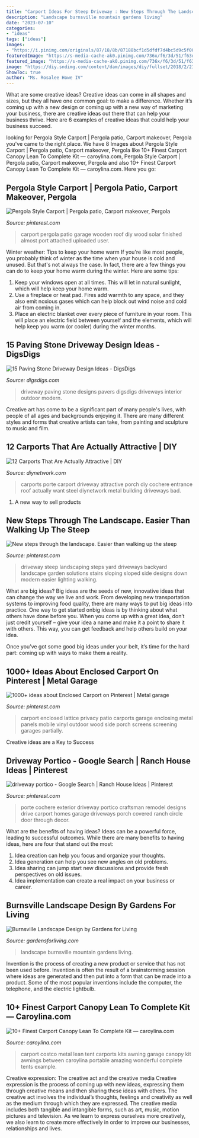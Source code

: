 ```yaml
---
title: "Carport Ideas For Steep Driveway : New Steps Through The Landscape. Easier Than Walking Up The Steep"
description: "Landscape burnsville mountain gardens living"
date: "2023-07-10"
categories:
- "ideas"
tags: ["ideas"]
images:
- "https://i.pinimg.com/originals/87/18/8b/87188bcf1d5dfdf7d4bc5d9c5f003a8a.jpg"
featuredImage: "https://s-media-cache-ak0.pinimg.com/736x/f6/3d/51/f63d518a6ce7c054dad4b8e110d0d2ce.jpg"
featured_image: "https://s-media-cache-ak0.pinimg.com/736x/f6/3d/51/f63d518a6ce7c054dad4b8e110d0d2ce.jpg"
image: "https://diy.sndimg.com/content/dam/images/diy/fullset/2018/2/21/0/CI_EverLogSystems_TimberCarport_AttractiveCarports.jpg.rend.hgtvcom.616.462.suffix/1519243498577.jpeg"
ShowToc: true
author: "Ms. Rosalee Howe IV"
---
```



What are some creative ideas?
Creative ideas can come in all shapes and sizes, but they all have one common goal: to make a difference. Whether it’s coming up with a new design or coming up with a new way of marketing your business, there are creative ideas out there that can help your business thrive. Here are 6 examples of creative ideas that could help your business succeed.

	

		
looking for Pergola Style Carport | Pergola patio, Carport makeover, Pergola you've came to the right place. We have 8 Images about Pergola Style Carport | Pergola patio, Carport makeover, Pergola like 10+ Finest Carport Canopy Lean To Complete Kit — caroylina.com, Pergola Style Carport | Pergola patio, Carport makeover, Pergola and also 10+ Finest Carport Canopy Lean To Complete Kit — caroylina.com. Here you go:
		
    
## Pergola Style Carport | Pergola Patio, Carport Makeover, Pergola

<img loading=lazy src="https://i.pinimg.com/736x/50/7c/28/507c288c62e4fc2b1508a00a83bea18e.jpg" onerror="this.onerror=null;this.src='https://tse3.mm.bing.net/th?id=OIP.1oLxMIgLjwa6GTUqghc5oQHaFp&amp;pid=15.1';" alt="Pergola Style Carport | Pergola patio, Carport makeover, Pergola">

_Source: pinterest.com_

>carport pergola patio garage wooden roof diy wood solar finished almost port attached uploaded user. 

	

Winter weather: Tips to keep your home warm
If you're like most people, you probably think of winter as the time when your house is cold and unused. But that's not always the case. In fact, there are a few things you can do to keep your home warm during the winter. Here are some tips:
1) Keep your windows open at all times. This will let in natural sunlight, which will help keep your home warm.
2) Use a fireplace or heat pad. Fires add warmth to any space, and they also emit noxious gases which can help block out wind noise and cold air from coming in.
3) Place an electric blanket over every piece of furniture in your room. This will place an electric field between yourself and the elements, which will help keep you warm (or cooler) during the winter months.

    
## 15 Paving Stone Driveway Design Ideas - DigsDigs

<img loading=lazy src="https://www.digsdigs.com/photos/Paving-Stone-Driveway-design-ideas-6-554x369.jpg" onerror="this.onerror=null;this.src='https://tse4.mm.bing.net/th?id=OIP._k8Hsa-64KvkA0gzZjjrCwHaE7&amp;pid=15.1';" alt="15 Paving Stone Driveway Design Ideas - DigsDigs">

_Source: digsdigs.com_

>driveway paving stone designs pavers digsdigs driveways interior outdoor modern. 

	

Creative art has come to be a significant part of many people's lives, with people of all ages and backgrounds enjoying it. There are many different styles and forms that creative artists can take, from painting and sculpture to music and film.

    
## 12 Carports That Are Actually Attractive | DIY

<img loading=lazy src="https://diy.sndimg.com/content/dam/images/diy/fullset/2018/2/21/0/CI_EverLogSystems_TimberCarport_AttractiveCarports.jpg.rend.hgtvcom.616.462.suffix/1519243498577.jpeg" onerror="this.onerror=null;this.src='https://tse2.mm.bing.net/th?id=OIP.zkJWSQNOdqrZx4T2TMWoFAHaFj&amp;pid=15.1';" alt="12 Carports That Are Actually Attractive | DIY">

_Source: diynetwork.com_

>carports porte carport driveway attractive porch diy cochere entrance roof actually want steel diynetwork metal building driveways bad. 

	

1. A new way to sell products

    
## New Steps Through The Landscape. Easier Than Walking Up The Steep

<img loading=lazy src="https://i.pinimg.com/originals/87/18/8b/87188bcf1d5dfdf7d4bc5d9c5f003a8a.jpg" onerror="this.onerror=null;this.src='https://tse4.mm.bing.net/th?id=OIP.BXkIXYUMdkmgT5WMDRIRogHaLH&amp;pid=15.1';" alt="New steps through the landscape. Easier than walking up the steep">

_Source: pinterest.com_

>driveway steep landscaping steps yard driveways backyard landscape garden solutions stairs sloping sloped side designs down modern easier lighting walking. 

	

What are big ideas?
Big ideas are the seeds of new, innovative ideas that can change the way we live and work. From developing new transportation systems to improving food quality, there are many ways to put big ideas into practice.
One way to get started onbig ideas is by thinking about what others have done before you. When you come up with a great idea, don’t just credit yourself – give your idea a name and make it a point to share it with others. This way, you can get feedback and help others build on your idea.

Once you’ve got some good big ideas under your belt, it’s time for the hard part: coming up with ways to make them a reality.

    
## 1000+ Ideas About Enclosed Carport On Pinterest | Metal Garage

<img loading=lazy src="https://i.pinimg.com/736x/51/4a/12/514a120b1b7a413e95263d4d65e9673c--enclosed-carport-metal-garages.jpg" onerror="this.onerror=null;this.src='https://tse1.mm.bing.net/th?id=OIP.cteeqJ7WCgUMhv4dwO3zqQHaFj&amp;pid=15.1';" alt="1000+ ideas about Enclosed Carport on Pinterest | Metal garage">

_Source: pinterest.com_

>carport enclosed lattice privacy patio carports garage enclosing metal panels mobile vinyl outdoor wood side porch screens screening garages partially. 

	

Creative ideas are a Key to Success

    
## Driveway Portico - Google Search | Ranch House Ideas | Pinterest

<img loading=lazy src="https://s-media-cache-ak0.pinimg.com/736x/f6/3d/51/f63d518a6ce7c054dad4b8e110d0d2ce.jpg" onerror="this.onerror=null;this.src='https://tse4.mm.bing.net/th?id=OIP.N7GcvPUMEifqYsa243ZVGQHaE6&amp;pid=15.1';" alt="driveway portico - Google Search | Ranch House Ideas | Pinterest">

_Source: pinterest.com_

>porte cochere exterior driveway portico craftsman remodel designs drive carport homes garage driveways porch covered ranch circle door through decor. 

	

What are the benefits of having ideas?
Ideas can be a powerful force, leading to successful outcomes. While there are many benefits to having ideas, here are four that stand out the most: 
1. Idea creation can help you focus and organize your thoughts.
2. Idea generation can help you see new angles on old problems.
3. Idea sharing can jump start new discussions and provide fresh perspectives on old issues. 
4. Idea implementation can create a real impact on your business or career.

    
## Burnsville Landscape Design By Gardens For Living

<img loading=lazy src="https://gardensforliving.com/wp-content/uploads/2016/03/burnsville-mountain-landscape-design-005.jpg" onerror="this.onerror=null;this.src='https://tse1.mm.bing.net/th?id=OIP.4E58c6IYv4FzTp0mnfGc3QHaE8&amp;pid=15.1';" alt="Burnsville Landscape Design by Gardens for Living">

_Source: gardensforliving.com_

>landscape burnsville mountain gardens living. 

	

Invention is the process of creating a new product or service that has not been used before. Invention is often the result of a brainstorming session where ideas are generated and then put into a form that can be made into a product. Some of the most popular inventions include the computer, the telephone, and the electric lightbulb.

    
## 10+ Finest Carport Canopy Lean To Complete Kit — Caroylina.com

<img loading=lazy src="https://caroylina.com/wp-content/uploads/2020/01/carports-car-canopy-metal-carport-plastic-kits-backyard-facade-example-of-carport-canopy-lean-to-complete-kit.jpg" onerror="this.onerror=null;this.src='https://tse2.mm.bing.net/th?id=OIP.hnpNXOcbB-LRYgRVQ9Vv-AHaJ4&amp;pid=15.1';" alt="10+ Finest Carport Canopy Lean To Complete Kit — caroylina.com">

_Source: caroylina.com_

>carport costco metal lean tent carports kits awning garage canopy kit awnings between caroylina portable amazing wonderful complete tents example. 

	

Creative expression: The creative act and the creative media
Creative expression is the process of coming up with new ideas, expressing them through creative means and then sharing these ideas with others. The creative act involves the individual’s thoughts, feelings and creativity as well as the medium through which they are expressed. The creative media includes both tangible and intangible forms, such as art, music, motion pictures and television. As we learn to express ourselves more creatively, we also learn to create more effectively in order to improve our businesses, relationships and lives.

